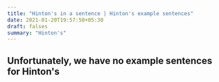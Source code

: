 ```yaml
---
title: "Hinton's in a sentence | Hinton's example sentences"
date: 2021-01-20T19:57:50+05:30
draft: falses
summary: "Hinton's"
---
```

## Unfortunately, we have no example sentences for Hinton's                 
